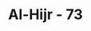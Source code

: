 ---
title: "Al-Hijr - 73"
no: 73
arabic_no: ٧٣
ayah: فَاَخَذَتْهُمُ الصَّيْحَةُ مُشْرِقِيْنَۙ
translation: "Maka mereka dibinasakan oleh suara keras yang mengguntur, ketika matahari akan terbit."
tafsir: "Ayat ini menerangkan azab yang ditimpakan kepada kaum Lut, untuk menunjukkan akibat perbuatan mereka. Azab itu datang pada dini hari berupa suara halilintar yang menghancurkan kota Sodom. Pada ayat yang lain disebut bahwa azab itu datang pada waktu subuh dan berakhir pada waktu matahari terbit."
---